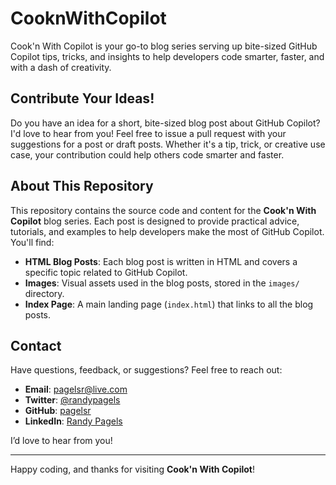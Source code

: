# CooknWithCopilot

Cook'n With Copilot is your go-to blog series serving up bite-sized GitHub Copilot tips, tricks, and insights to help developers code smarter, faster, and with a dash of creativity.

## Contribute Your Ideas!

Do you have an idea for a short, bite-sized blog post about GitHub Copilot? I'd love to hear from you! Feel free to issue a pull request with your suggestions for a post or draft posts. Whether it's a tip, trick, or creative use case, your contribution could help others code smarter and faster.

## About This Repository

This repository contains the source code and content for the **Cook'n With Copilot** blog series. Each post is designed to provide practical advice, tutorials, and examples to help developers make the most of GitHub Copilot. You'll find:

- **HTML Blog Posts**: Each blog post is written in HTML and covers a specific topic related to GitHub Copilot.
- **Images**: Visual assets used in the blog posts, stored in the `images/` directory.
- **Index Page**: A main landing page (`index.html`) that links to all the blog posts.

## Contact

Have questions, feedback, or suggestions? Feel free to reach out:

- **Email**: [pagelsr@live.com](mailto:pagelsr@live.com)
- **Twitter**: [@randypagels](https://twitter.com/randypagels)
- **GitHub**: [pagelsr](https://github.com/pagelsr)
- **LinkedIn**: [Randy Pagels](https://www.linkedin.com/in/randypagels)

I’d love to hear from you!

---

Happy coding, and thanks for visiting **Cook'n With Copilot**!
